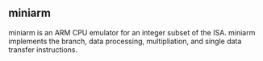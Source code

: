 ## miniarm

miniarm is an ARM CPU emulator for an integer subset of the ISA. miniarm implements the branch, data processing, multipliation, and single data transfer instructions.
